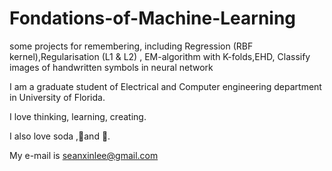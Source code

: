 # Fondations-of-Machine-Learning
some projects for remembering, including Regression (RBF kernel),Regularisation (L1 &amp; L2) , EM-algorithm with K-folds,EHD, Classify images of handwritten symbols in neural network

I am a graduate student of Electrical and Computer engineering department in University of Florida.

I love thinking, learning, creating. 

I also love soda ,🎼and 💃.

My e-mail is seanxinlee@gmail.com
